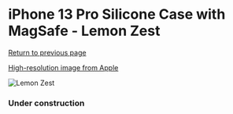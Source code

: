 # iPhone 13 Pro Silicone Case with MagSafe - Lemon Zest

[Return to previous page](/iphone_13)

[High-resolution image from Apple](https://store.storeimages.cdn-apple.com/8756/as-images.apple.com/is/MN663?wid=4500&hei=4500&fmt=png)

<div style="width: 384px"><img src="/everypreview/MN663.png" alt="Lemon Zest"></div>

### Under construction
